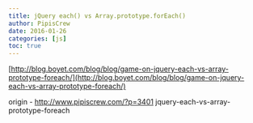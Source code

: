 ```yaml
---
title: jQuery each() vs Array.prototype.forEach()
author: PipisCrew
date: 2016-01-26
categories: [js]
toc: true
---
```


[http://blog.boyet.com/blog/blog/game-on-jquery-each-vs-array-prototype-foreach/](http://blog.boyet.com/blog/blog/game-on-jquery-each-vs-array-prototype-foreach/)

origin - http://www.pipiscrew.com/?p=3401 jquery-each-vs-array-prototype-foreach